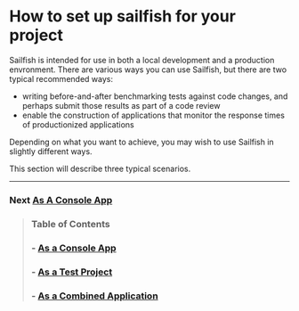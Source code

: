# How to set up sailfish for your project

Sailfish is intended for use in both a local development and a production envronment. There are various ways you can use Sailfish, but there are two typical recommended ways:

- writing before-and-after benchmarking tests against code changes, and perhaps submit those results as part of a code review
- enable the construction of applications that monitor the response times of productionized applications

Depending on what you want to achieve, you may wish to use Sailfish in slightly different ways.

This section will describe three typical scenarios.

---

### Next [As A Console App](as-a-console-app.md)

> ### Table of Contents
>
> ### - [As a Console App](./as-a-console-app.md)
>
> ### - [As a Test Project](./as-a-test-project.md)
>
> ### - [As a Combined Application](./as-a-combined-application.md)
